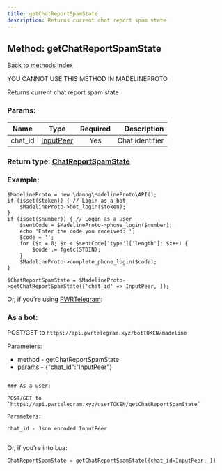 ```yaml
---
title: getChatReportSpamState
description: Returns current chat report spam state
---
```

## Method: getChatReportSpamState  
[Back to methods index](index.md)


YOU CANNOT USE THIS METHOD IN MADELINEPROTO


Returns current chat report spam state

### Params:

| Name     |    Type       | Required | Description |
|----------|:-------------:|:--------:|------------:|
|chat\_id|[InputPeer](../types/InputPeer.md) | Yes|Chat identifier|


### Return type: [ChatReportSpamState](../types/ChatReportSpamState.md)

### Example:


```
$MadelineProto = new \danog\MadelineProto\API();
if (isset($token)) { // Login as a bot
    $MadelineProto->bot_login($token);
}
if (isset($number)) { // Login as a user
    $sentCode = $MadelineProto->phone_login($number);
    echo 'Enter the code you received: ';
    $code = '';
    for ($x = 0; $x < $sentCode['type']['length']; $x++) {
        $code .= fgetc(STDIN);
    }
    $MadelineProto->complete_phone_login($code);
}

$ChatReportSpamState = $MadelineProto->getChatReportSpamState(['chat_id' => InputPeer, ]);
```

Or, if you're using [PWRTelegram](https://pwrtelegram.xyz):

### As a bot:

POST/GET to `https://api.pwrtelegram.xyz/botTOKEN/madeline`

Parameters:

* method - getChatReportSpamState
* params - {"chat_id":"InputPeer"}

```

### As a user:

POST/GET to `https://api.pwrtelegram.xyz/userTOKEN/getChatReportSpamState`

Parameters:

chat_id - Json encoded InputPeer


```

Or, if you're into Lua:

```
ChatReportSpamState = getChatReportSpamState({chat_id=InputPeer, })
```

